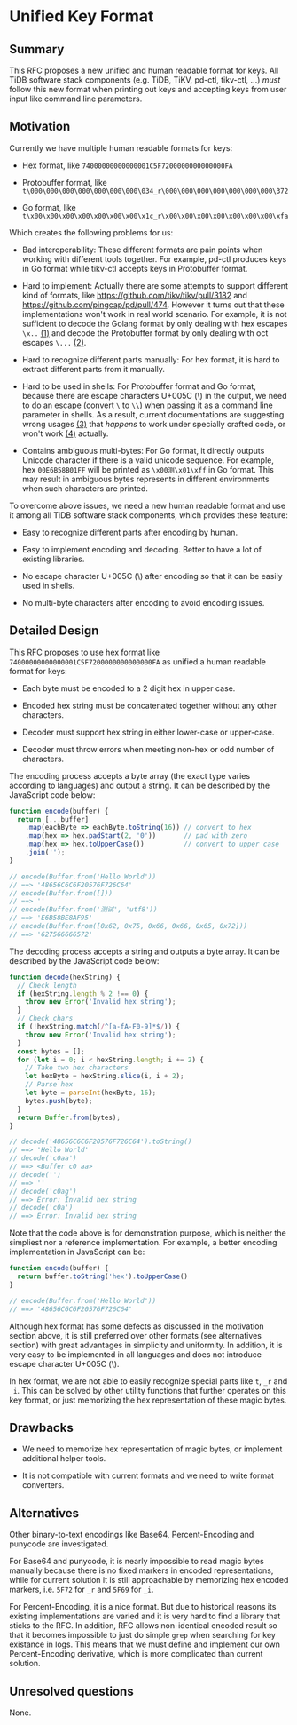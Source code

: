 # Unified Key Format

## Summary

This RFC proposes a new unified and human readable format for keys. All TiDB
software stack components (e.g. TiDB, TiKV, pd-ctl, tikv-ctl, ...) *must* follow
this new format when printing out keys and accepting keys from user input like
command line parameters.

## Motivation

Currently we have multiple human readable formats for keys:

- Hex format, like `74000000000000001C5F7200000000000000FA`

- Protobuffer format, like
  `t\000\000\000\000\000\000\000\034_r\000\000\000\000\000\000\000\372`

- Go format, like
  `t\x00\x00\x00\x00\x00\x00\x00\x1c_r\x00\x00\x00\x00\x00\x00\x00\xfa`

Which creates the following problems for us:

- Bad interoperability: These different formats are pain points when working
  with different tools together. For example, pd-ctl produces keys in Go format
  while tikv-ctl accepts keys in Protobuffer format.

- Hard to implement: Actually there are some attempts to support different kind
  of formats, like https://github.com/tikv/tikv/pull/3182 and
  https://github.com/pingcap/pd/pull/474. However it turns out that these
  implementations won't work in real world scenario. For example, it is not
  sufficient to decode the Golang format by only dealing with hex escapes
  `\x..` [(1)] and decode the Protobuffer format by only dealing with oct
  escapes `\...` [(2)].

- Hard to recognize different parts manually: For hex format, it is hard to
  extract different parts from it manually.

- Hard to be used in shells: For Protobuffer format and Go format, because there
  are escape characters U+005C (\\) in the output, we need to do an escape
  (convert `\` to `\\`) when passing it as a command line parameter in shells.
  As a result, current documentations are suggesting wrong usages [(3)] that
  *happens* to work under specially crafted code, or won't work [(4)] actually.

- Contains ambiguous multi-bytes: For Go format, it directly outputs Unicode
  character if there is a valid unicode sequence. For example, hex
  `00E6B58B01FF` will be printed as `\x00测\x01\xff` in Go format. This may
  result in ambiguous bytes represents in different environments when such
  characters are printed.

To overcome above issues, we need a new human readable format and use it among
all TiDB software stack components, which provides these feature:

- Easy to recognize different parts after encoding by human.

- Easy to implement encoding and decoding. Better to have a lot of existing
  libraries.

- No escape character U+005C (\\) after encoding so that it can be easily used
  in shells.

- No multi-byte characters after encoding to avoid encoding issues.

## Detailed Design

This RFC proposes to use hex format like
`74000000000000001C5F7200000000000000FA` as unified a human readable format for
keys:

- Each byte must be encoded to a 2 digit hex in upper case.

- Encoded hex string must be concatenated together without any other characters.

- Decoder must support hex string in either lower-case or upper-case.

- Decoder must throw errors when meeting non-hex or odd number of characters.

The encoding process accepts a byte array (the exact type varies according to
languages) and output a string. It can be described by the JavaScript code
below:

```js
function encode(buffer) {
  return [...buffer]
    .map(eachByte => eachByte.toString(16)) // convert to hex
    .map(hex => hex.padStart(2, '0'))       // pad with zero
    .map(hex => hex.toUpperCase())          // convert to upper case
    .join('');
}

// encode(Buffer.from('Hello World'))
// ==> '48656C6C6F20576F726C64'
// encode(Buffer.from([]))
// ==> ''
// encode(Buffer.from('测试', 'utf8'))
// ==> 'E6B58BE8AF95'
// encode(Buffer.from([0x62, 0x75, 0x66, 0x66, 0x65, 0x72]))
// ==> '627566666572'
```

The decoding process accepts a string and outputs a byte array. It can be
described by the JavaScript code below:

```js
function decode(hexString) {
  // Check length
  if (hexString.length % 2 !== 0) {
    throw new Error('Invalid hex string');
  }
  // Check chars
  if (!hexString.match(/^[a-fA-F0-9]*$/)) {
    throw new Error('Invalid hex string');
  }
  const bytes = [];
  for (let i = 0; i < hexString.length; i += 2) {
    // Take two hex characters
    let hexByte = hexString.slice(i, i + 2);
    // Parse hex
    let byte = parseInt(hexByte, 16);
    bytes.push(byte);
  }
  return Buffer.from(bytes);
}

// decode('48656C6C6F20576F726C64').toString()
// ==> 'Hello World'
// decode('c0aa')
// ==> <Buffer c0 aa>
// decode('')
// ==> ''
// decode('c0ag')
// ==> Error: Invalid hex string
// decode('c0a')
// ==> Error: Invalid hex string
```

Note that the code above is for demonstration purpose, which is neither the
simpliest nor a reference implementation. For example, a better encoding
implementation in JavaScript can be:

```js
function encode(buffer) {
  return buffer.toString('hex').toUpperCase()
}

// encode(Buffer.from('Hello World'))
// ==> '48656C6C6F20576F726C64'
```

Although hex format has some defects as discussed in the motivation section
above, it is still preferred over other formats (see alternatives section) with
great advantages in simplicity and uniformity. In addition, it is very easy to
be implemented in all languages and does not introduce escape character
U+005C (\\).

In hex format, we are not able to easily recognize special parts like `t`, `_r`
and `_i`. This can be solved by other utility functions that further operates on
this key format, or just memorizing the hex representation of these magic bytes.

## Drawbacks

- We need to memorize hex representation of magic bytes, or implement additional
  helper tools.

- It is not compatible with current formats and we need to write format
  converters.

## Alternatives

Other binary-to-text encodings like Base64, Percent-Encoding and punycode are
investigated.

For Base64 and punycode, it is nearly impossible to read magic bytes manually
because there is no fixed markers in encoded representations, while for current
solution it is still approachable by memorizing hex encoded markers, i.e. `5F72`
for `_r` and `5F69` for `_i`.

For Percent-Encoding, it is a nice format. But due to historical reasons its
existing implementations are varied and it is very hard to find a library that
sticks to the RFC. In addition, RFC allows non-identical encoded result so that
it becomes impossible to just do simple `grep` when searching for key existance
in logs. This means that we must define and implement our own Percent-Encoding
derivative, which is more complicated than current solution.

## Unresolved questions

None.

[(1)]: https://golang.org/ref/spec#Rune_literals
[(2)]: https://github.com/pingcap/pd/pull/1298/files#diff-ff78a54cb96e131d51e4628c92f70184R246
[(3)]: https://github.com/pingcap/docs/blob/e81f3225803d37ed4b23f3257dfa48fda38a22f4/tools/tikv-control.md#view-mvcc-of-a-given-key
[(4)]: https://github.com/pingcap/docs/blob/578c4cbb88e17ad55d0b6a99a1158710425f72fb/tools/pd-control.md#region-key---formatrawpbprotoprotobuf-key
